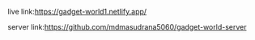 live link:https://gadget-world1.netlify.app/

server link:https://github.com/mdmasudrana5060/gadget-world-server